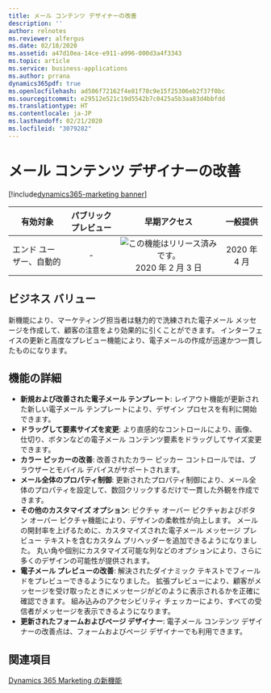 ```yaml
---
title: メール コンテンツ デザイナーの改善
description: ''
author: relnotes
ms.reviewer: alfergus
ms.date: 02/18/2020
ms.assetid: a47d10ea-14ce-e911-a996-000d3a4f3343
ms.topic: article
ms.service: business-applications
ms.author: prrana
dynamics365pdf: true
ms.openlocfilehash: ad506f72162f4e81f78c9e15f25306eb2f37f0bc
ms.sourcegitcommit: e29512e521c19d5542b7c0425a5b3aa83d4bbfdd
ms.translationtype: HT
ms.contentlocale: ja-JP
ms.lasthandoff: 02/21/2020
ms.locfileid: "3079282"
---
```

# <a name="improved-email-content-designer"></a>メール コンテンツ デザイナーの改善
[!include[dynamics365-marketing banner](../includes/dynamics365-marketing.md)]

| 有効対象    |  パブリック プレビュー | 早期アクセス | 一般提供 | 
| ---------- | :----------: |:----------: |:----------: |
|エンド ユーザー、自動的|-|![この機能はリリース済みです。](/dynamics365-release-plan/media/green-checkmark.png "この機能はリリース済みです。") 2020 年 2 月 3 日| 2020 年 4 月|


## <a name="business-value"></a>ビジネス バリュー
<!-- bv start -->
新機能により、マーケティング担当者は魅力的で洗練された電子メール メッセージを作成して、顧客の注意をより効果的に引くことができます。 インターフェイスの更新と高度なプレビュー機能により、電子メールの作成が迅速かつ一貫したものになります。
<!-- bv end -->



## <a name="feature-details"></a>機能の詳細
<!--feature detail start -->
- **新規および改善された電子メール テンプレート**: レイアウト機能が更新された新しい電子メール テンプレートにより、デザイン プロセスを有利に開始できます。
- **ドラッグして要素サイズを変更**: より直感的なコントロールにより、画像、仕切り、ボタンなどの電子メール コンテンツ要素をドラッグしてサイズ変更できます。
- **カラー ピッカーの改善**: 改善されたカラー ピッカー コントロールでは、ブラウザーとモバイル デバイスがサポートされます。
- **メール全体のプロパティ制御**: 更新されたプロパティ制御により、メール全体のプロパティを設定して、数回クリックするだけで一貫した外観を作成できます。
- **その他のカスタマイズ オプション**: ピクチャ オーバー ピクチャおよびボタン オーバー ピクチャ機能により、デザインの柔軟性が向上します。 メールの開封率を上げるために、カスタマイズされた電子メール メッセージ プレビュー テキストを含むカスタム プリヘッダーを追加できるようになりました。 丸い角や個別にカスタマイズ可能な列などのオプションにより、さらに多くのデザインの可能性が提供されます。
- **電子メール プレビューの改善**: 解決されたダイナミック テキストでフィールドをプレビューできるようになりました。 拡張プレビューにより、顧客がメッセージを受け取ったときにメッセージがどのように表示されるかを正確に確認できます。 組み込みのアクセシビリティ チェッカーにより、すべての受信者がメッセージを表示できるようになります。
- **更新されたフォームおよびページ デザイナー**: 電子メール コンテンツ デザイナーの改善点は、フォームおよびページ デザイナーでも利用できます。
<!--feature detail end -->










## <a name="see-also"></a>関連項目

[Dynamics 365 Marketing の新機能](https://docs.microsoft.com/dynamics365/marketing/whats-new-marketing)
